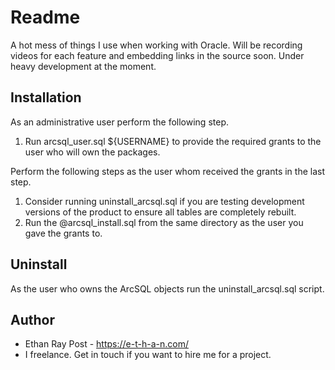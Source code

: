 # Readme 

A hot mess of things I use when working with Oracle. Will be recording videos for each feature and embedding links in the source soon. Under heavy development at the moment.

## Installation

As an administrative user perform the following step.

1. Run arcsql_user.sql ${USERNAME} to provide the required grants to the user who will own the packages. 

Perform the following steps as the user whom received the grants in the last step.

1. Consider running uninstall_arcsql.sql if you are testing development versions of the product to ensure all tables are completely rebuilt.
2. Run the @arcsql_install.sql from the same directory as the user you gave the grants to.

## Uninstall
As the user who owns the ArcSQL objects run the uninstall_arcsql.sql script.

## Author

* Ethan Ray Post - https://e-t-h-a-n.com/ 
* I freelance. Get in touch if you want to hire me for a project.
